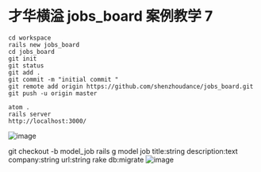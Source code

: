 # 才华横溢 jobs_board 案例教学 7

```
cd workspace
rails new jobs_board
cd jobs_board
git init
git status
git add .
git commit -m "initial commit "
git remote add origin https://github.com/shenzhoudance/jobs_board.git
git push -u origin master
```
```
atom .
rails server
http://localhost:3000/
```
![image](https://ws4.sinaimg.cn/large/006tKfTcgy1fpflfdsersj316q0xm4nx.jpg)

git checkout -b model_job
rails g model job title:string description:text company:string url:string
rake db:migrate
![image](https://ws3.sinaimg.cn/large/006tKfTcgy1fpflm7b1e4j31cq0judjv.jpg)
